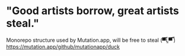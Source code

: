 # "Good artists borrow, great artists steal."

Monorepo structure used by Mutation.app, will be free to steal (▀̿Ĺ̯▀̿ ̿)\
https://mutation.app/github/mutationapp/duck

